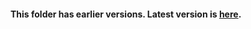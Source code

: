 #### This folder has earlier versions. Latest version is [here](https://github.com/VijayRod/demo/tree/master/aks/servicemesh-istio).
